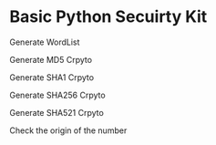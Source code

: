 # Basic Python Secuirty Kit

Generate WordList

Generate MD5 Crpyto

Generate SHA1 Crpyto

Generate SHA256 Crpyto

Generate SHA521 Crpyto

Check the origin of the number
